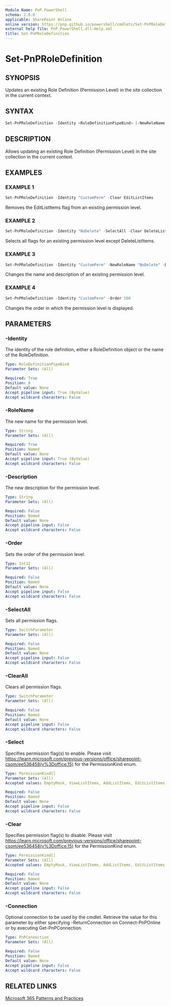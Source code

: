 ```yaml
---
Module Name: PnP.PowerShell
schema: 2.0.0
applicable: SharePoint Online
online version: https://pnp.github.io/powershell/cmdlets/Set-PnPRoleDefinition.html
external help file: PnP.PowerShell.dll-Help.xml
title: Set-PnPRoleDefinition
---
```

  
# Set-PnPRoleDefinition

## SYNOPSIS
Updates an existing Role Definition (Permission Level) in the site collection in the current context.

## SYNTAX

```powershell
Set-PnPRoleDefinition -Identity <RoleDefinitionPipeBind> [-NewRoleName <String>] [-Description <String>] [-Order <Int32>] [-SelectAll] [-ClearAll] [-Select <PermissionKind[]>] [-Clear <PermissionKind[]>] [-Connection <PnPConnection>] 
```

## DESCRIPTION
Allows updating an existing Role Definition (Permission Level) in the site collection in the current context.

## EXAMPLES

### EXAMPLE 1
```powershell
Set-PnPRoleDefinition -Identity "CustomPerm" -Clear EditListItems
```
Removes the EditListItems flag from an existing permission level.

### EXAMPLE 2
```powershell
Set-PnPRoleDefinition -Identity "NoDelete" -SelectAll -Clear DeleteListItems
```

Selects all flags for an existing permission level except DeleteListItems.

### EXAMPLE 3
```powershell
Set-PnPRoleDefinition -Identity "CustomPerm" -NewRoleName "NoDelete" -Description "Contribute without delete"
```

Changes the name and description of an existing permission level.

### EXAMPLE 4
```powershell
Set-PnPRoleDefinition -Identity "CustomPerm" -Order 500
```

Changes the order in which the permission level is displayed.

## PARAMETERS

### -Identity
The identity of the role definition, either a RoleDefinition object or the name of the RoleDefinition.

```yaml
Type: RoleDefinitionPipeBind
Parameter Sets: (All)

Required: True
Position: 0
Default value: None
Accept pipeline input: True (ByValue)
Accept wildcard characters: False
```

### -RoleName
The new name for the permission level.

```yaml
Type: String
Parameter Sets: (All)

Required: True
Position: Named
Default value: None
Accept pipeline input: True (ByValue)
Accept wildcard characters: False
```

### -Description
The new description for the permission level.

```yaml
Type: String
Parameter Sets: (All)

Required: False
Position: Named
Default value: None
Accept pipeline input: False
Accept wildcard characters: False
```

### -Order
Sets the order of the permission level.

```yaml
Type: Int32
Parameter Sets: (All)

Required: False
Position: Named
Default value: None
Accept pipeline input: False
Accept wildcard characters: False
```

### -SelectAll
Sets all permission flags.

```yaml
Type: SwitchParameter
Parameter Sets: (All)

Required: False
Position: Named
Default value: None
Accept pipeline input: False
Accept wildcard characters: False
```

### -ClearAll
Clears ​all permission flags.

```yaml
Type: SwitchParameter
Parameter Sets: (All)

Required: False
Position: Named
Default value: None
Accept pipeline input: False
Accept wildcard characters: False
```

### -Select
Specifies permission flag(s) to enable. Please visit https://learn.microsoft.com/previous-versions/office/sharepoint-csom/ee536458(v%3Doffice.15) for the PermissionKind enum.

```yaml
Type: PermissionKind[]
Parameter Sets: (All)
Accepted values: EmptyMask, ViewListItems, AddListItems, EditListItems, DeleteListItems, ApproveItems, OpenItems, ViewVersions, DeleteVersions, CancelCheckout, ManagePersonalViews, ManageLists, ViewFormPages, AnonymousSearchAccessList, Open, ViewPages, AddAndCustomizePages, ApplyThemeAndBorder, ApplyStyleSheets, ViewUsageData, CreateSSCSite, ManageSubwebs, CreateGroups, ManagePermissions, BrowseDirectories, BrowseUserInfo, AddDelPrivateWebParts, UpdatePersonalWebParts, ManageWeb, AnonymousSearchAccessWebLists, UseClientIntegration, UseRemoteAPIs, ManageAlerts, CreateAlerts, EditMyUserInfo, EnumeratePermissions, FullMask

Required: False
Position: Named
Default value: None
Accept pipeline input: False
Accept wildcard characters: False
```

### -Clear
Specifies permission flag(s) to disable. Please visit https://learn.microsoft.com/previous-versions/office/sharepoint-csom/ee536458(v%3Doffice.15) for the PermissionKind enum.

```yaml
Type: PermissionKind[]
Parameter Sets: (All)
Accepted values: EmptyMask, ViewListItems, AddListItems, EditListItems, DeleteListItems, ApproveItems, OpenItems, ViewVersions, DeleteVersions, CancelCheckout, ManagePersonalViews, ManageLists, ViewFormPages, AnonymousSearchAccessList, Open, ViewPages, AddAndCustomizePages, ApplyThemeAndBorder, ApplyStyleSheets, ViewUsageData, CreateSSCSite, ManageSubwebs, CreateGroups, ManagePermissions, BrowseDirectories, BrowseUserInfo, AddDelPrivateWebParts, UpdatePersonalWebParts, ManageWeb, AnonymousSearchAccessWebLists, UseClientIntegration, UseRemoteAPIs, ManageAlerts, CreateAlerts, EditMyUserInfo, EnumeratePermissions, FullMask

Required: False
Position: Named
Default value: None
Accept pipeline input: False
Accept wildcard characters: False
```

### -Connection
Optional connection to be used by the cmdlet. Retrieve the value for this parameter by either specifying -ReturnConnection on Connect-PnPOnline or by executing Get-PnPConnection.

```yaml
Type: PnPConnection
Parameter Sets: (All)

Required: False
Position: Named
Default value: None
Accept pipeline input: False
Accept wildcard characters: False
```


## RELATED LINKS

[Microsoft 365 Patterns and Practices](https://aka.ms/m365pnp)
